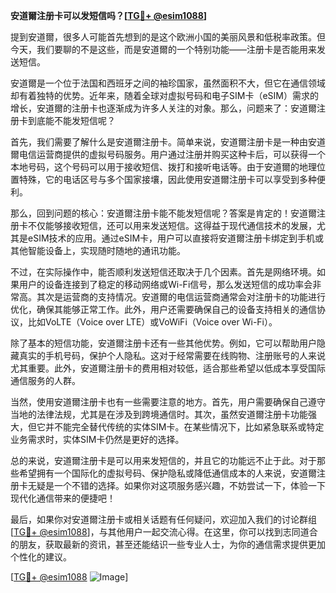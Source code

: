 **安道爾注册卡可以发短信吗？[[TG💪+ @esim1088](https://t.me/s/esim1088)]**

提到安道爾，很多人可能首先想到的是这个欧洲小国的美丽风景和低税率政策。但今天，我们要聊的不是这些，而是安道爾的一个特别功能——注册卡是否能用来发送短信。

安道爾是一个位于法国和西班牙之间的袖珍国家，虽然面积不大，但它在通信领域却有着独特的优势。近年来，随着全球对虚拟号码和电子SIM卡（eSIM）需求的增长，安道爾的注册卡也逐渐成为许多人关注的对象。那么，问题来了：安道爾注册卡到底能不能发短信呢？

首先，我们需要了解什么是安道爾注册卡。简单来说，安道爾注册卡是一种由安道爾电信运营商提供的虚拟号码服务。用户通过注册并购买这种卡后，可以获得一个本地号码，这个号码可以用于接收短信、拨打和接听电话等。由于安道爾的地理位置特殊，它的电话区号与多个国家接壤，因此使用安道爾注册卡可以享受到多种便利。

那么，回到问题的核心：安道爾注册卡能不能发短信呢？答案是肯定的！安道爾注册卡不仅能够接收短信，还可以用来发送短信。这得益于现代通信技术的发展，尤其是eSIM技术的应用。通过eSIM卡，用户可以直接将安道爾注册卡绑定到手机或其他智能设备上，实现随时随地的通讯功能。

不过，在实际操作中，能否顺利发送短信还取决于几个因素。首先是网络环境。如果用户的设备连接到了稳定的移动网络或Wi-Fi信号，那么发送短信的成功率会非常高。其次是运营商的支持情况。安道爾的电信运营商通常会对注册卡的功能进行优化，确保其能够正常工作。此外，用户还需要确保自己的设备支持相关的通信协议，比如VoLTE（Voice over LTE）或VoWiFi（Voice over Wi-Fi）。

除了基本的短信功能，安道爾注册卡还有一些其他优势。例如，它可以帮助用户隐藏真实的手机号码，保护个人隐私。这对于经常需要在线购物、注册账号的人来说尤其重要。此外，安道爾注册卡的费用相对较低，适合那些希望以低成本享受国际通信服务的人群。

当然，使用安道爾注册卡也有一些需要注意的地方。首先，用户需要确保自己遵守当地的法律法规，尤其是在涉及到跨境通信时。其次，虽然安道爾注册卡功能强大，但它并不能完全替代传统的实体SIM卡。在某些情况下，比如紧急联系或特定业务需求时，实体SIM卡仍然是更好的选择。

总的来说，安道爾注册卡是可以用来发短信的，并且它的功能远不止于此。对于那些希望拥有一个国际化的虚拟号码、保护隐私或降低通信成本的人来说，安道爾注册卡无疑是一个不错的选择。如果你对这项服务感兴趣，不妨尝试一下，体验一下现代化通信带来的便捷吧！

最后，如果你对安道爾注册卡或相关话题有任何疑问，欢迎加入我们的讨论群组[[TG💪+ @esim1088](https://t.me/s/esim1088)]，与其他用户一起交流心得。在这里，你可以找到志同道合的朋友，获取最新的资讯，甚至还能结识一些专业人士，为你的通信需求提供更加个性化的建议。

[[TG💪+ @esim1088](https://t.me/s/esim1088) ![Image](https://i.postimg.cc/4NQfJmqS/Snipaste-2025-05-13-00-14-12.png)]